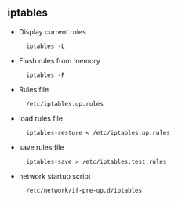 ## iptables ##

- Display current rules

        iptables -L

- Flush rules from memory

        iptables -F
    
- Rules file
    
        /etc/iptables.up.rules

- load rules file

        iptables-restore < /etc/iptables.up.rules

- save rules file

        iptables-save > /etc/iptables.test.rules

- network startup script
    
        /etc/network/if-pre-up.d/iptables